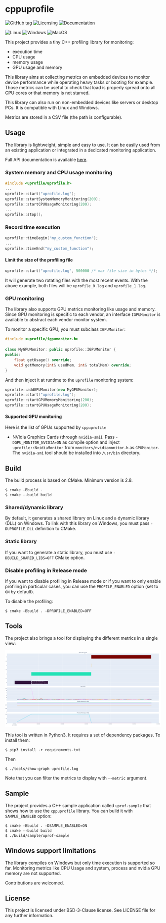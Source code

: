 # cppuprofile

![GitHub tag](https://img.shields.io/github/v/tag/orange-opensource/cppuprofile)
![Licensing](https://img.shields.io/github/license/Orange-OpenSource/cppuprofile)
[![Documentation](https://img.shields.io/badge/documentation-ok-green)](https://orange-opensource.github.io/cppuprofile/)

![Linux](https://img.shields.io/badge/Linux-full_support-green?logo=linux&logoColor=white)
![Windows](https://img.shields.io/badge/Windows-partial_support-orange?&logo=windows&logoColor=white)
![MacOS](https://img.shields.io/badge/MacOS-not_tested-orange?&logo=apple&logoColor=white)

This project provides a tiny C++ profiling library for monitoring:
* execution time
* CPU usage
* memory usage
* GPU usage and memory

This library aims at collecting metrics on embedded devices to monitor device
performance while operating heavy tasks or booting for example. Those metrics can
be useful to check that load is properly spread onto all CPU cores or
that memory is not starved.

This library can also run on non-embedded devices like servers or desktop PCs. It is
compatible with Linux and Windows.

Metrics are stored in a CSV file (the path is configurable).

## Usage

The library is lightweight, simple and easy to use. It can be easily used from an existing application or integrated in a dedicated monitoring application.

Full API documentation is available [here](https://orange-opensource.github.io/cppuprofile/).

### System memory and CPU usage monitoring

```cpp
#include <uprofile/uprofile.h>
...
uprofile::start("uprofile.log");
uprofile::startSystemMemoryMonitoring(200);
uprofile::startCPUUsageMonitoring(200);
...
uprofile::stop();
```

### Record time execution

```cpp
uprofile::timeBegin("my_custom_function");
...
uprofile::timeEnd("my_custom_function");
```

#### Limit the size of the profiling file

```cpp
uprofile::start("uprofile.log", 500000 /* max file size in bytes */);
```

It will generate two rotating files with the most recent events. With the above example, both files will be `uprofile_0.log` and `uprofile_1.log`.

### GPU monitoring

The library also supports GPU metrics monitoring like usage and memory. Since GPU monitoring is specific to each vendor, an interface `IGPUMonitor` is available to abstract each vendor monitor system.

To monitor a specific GPU, you must subclass `IGPUMonitor`:

```cpp
#include <uprofile/igpumonitor.h>

class MyGPUMonitor: public uprofile::IGPUMonitor {
public:
    float getUsage() override;
    void getMemory(int& usedMem, int& totalMem) override;
}
```

And then inject it at runtime to the `uprofile` monitoring system:

```cpp
uprofile::addGPUMonitor(new MyGPUMonitor);
uprofile::start("uprofile.log");
uprofile::startGPUMemoryMonitoring(200);
uprofile::startGPUUsageMonitoring(200);
```

#### Supported GPU monitoring

Here is the list of GPUs supported by `cppuprofile`

* NVidia Graphics Cards (through `nvidia-smi`). Pass `-DGPU_MONITOR_NVIDIA=ON` as compile option and inject `uprofile::NvidiaMonitor` from `monitors/nvidiamonitor.h` as `GPUMonitor`. The `nvidia-smi` tool should be installed into `/usr/bin` directory.

## Build

The build process is based on CMake. Minimum version is 2.8.

```commandline
$ cmake -Bbuild .
$ cmake --build build
```

### Shared/dynamic library

By default, it generates a shared library on Linux and a dynamic library (DLL) on Windows. To link with this library on Windows, you must
pass `-DUPROFILE_DLL` definition to CMake.

### Static library

If you want to generate a static library, you must use `-DBUILD_SHARED_LIBS=OFF` CMake option.

### Disable profiling in Release mode

If you want to disable profiling in Release mode or if you want to only enable profiling in particular cases, you can use the `PROFILE_ENABLED` option (set to `ON` by default).

To disable the profiling:

```commandline
$ cmake -Bbuild . -DPROFILE_ENABLED=OFF
```

## Tools

The project also brings a tool for displaying the different metrics in
a single view:

![ScreenshotShowGraph](doc/show-graph-screenshot.png)

This tool is written in Python3. It requires a set of dependency packages. To install them:

```commandline
$ pip3 install -r requirements.txt
```

Then

```commandline
$ ./tools/show-graph uprofile.log
```

Note that you can filter the metrics to display with `--metric` argument.

## Sample

The project provides a C++ sample application called `uprof-sample`
that shows how to use the `cppuprofile` library. You can build it with `SAMPLE_ENABLED` option:

```commandline
$ cmake -Bbuild . -DSAMPLE_ENABLED=ON
$ cmake --build build
$ ./build/sample/uprof-sample
```

## Windows support limitations

The library compiles on Windows but only time execution is supported so far. Monitoring metrics like CPU Usage and system, process and nvidia GPU memory are not supported.

Contributions are welcomed.


## License

This project is licensed under BSD-3-Clause license. See LICENSE file for any further information.
